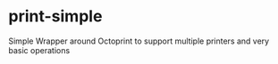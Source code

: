 # print-simple
Simple Wrapper around Octoprint to support multiple printers and very basic operations
